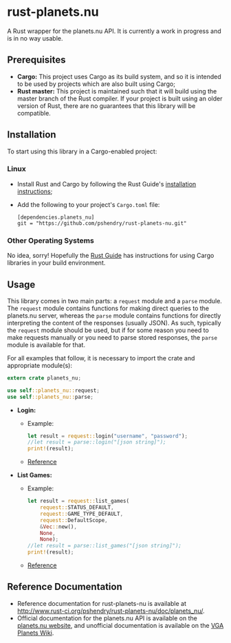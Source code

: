 rust-planets.nu
===============

A Rust wrapper for the planets.nu API. It is currently a work in progress and is in no way usable.

Prerequisites
-------------

  * **Cargo:** This project uses Cargo as its build system, and so it is intended to be used by projects which are also built using Cargo;
  * **Rust master:** This project is maintained such that it will build using the master branch of the Rust compiler. If your project is built
    using an older version of Rust, there are no guarantees that this library will be compatible.

Installation
--------

To start using this library in a Cargo-enabled project:

### Linux

  * Install Rust and Cargo by following the Rust Guide's [installation instructions](http://doc.rust-lang.org/guide.html#installing-rust);
  * Add the following to your project's `Cargo.toml` file:

    ```
    [dependencies.planets_nu]
    git = "https://github.com/pshendry/rust-planets-nu.git"
    ```

### Other Operating Systems

No idea, sorry! Hopefully the [Rust Guide](http://doc.rust-lang.org/guide.html) has instructions for using Cargo libraries in your build environment.

Usage
-----

This library comes in two main parts: a `request` module and a `parse` module. The `request` module contains functions for making direct queries to
the planets.nu server, whereas the `parse` module contains functions for directly interpreting the content of the responses (usually JSON). As such,
typically the `request` module should be used, but if for some reason you need to make requests manually or you need to parse stored responses,
the `parse` module is available for that.

For all examples that follow, it is necessary to import the crate and appropriate module(s):

```rust
extern crate planets_nu;

use self::planets_nu::request;
use self::planets_nu::parse;
```

  * **Login:**
    * Example:

        ```rust
        let result = request::login("username", "password");
        //let result = parse::login("[json string]");
        print!(result);
        ```
    * [Reference](http://www.rust-ci.org/pshendry/rust-planets-nu/doc/planets_nu/request/fn.login.html)
  * **List Games:**
    * Example:

        ```rust
        let result = request::list_games(
            request::STATUS_DEFAULT,
            request::GAME_TYPE_DEFAULT,
            request::DefaultScope,
            &Vec::new(),
            None,
            None);
        //let result = parse::list_games("[json string]");
        print!(result);
        ```
    * [Reference](http://www.rust-ci.org/pshendry/rust-planets-nu/doc/planets_nu/request/fn.list_games.html)

Reference Documentation
-----------------------

  * Reference documentation for rust-planets-nu is available at http://www.rust-ci.org/pshendry/rust-planets-nu/doc/planets_nu/.
  * Official documentation for the planets.nu API is available on the [planets.nu website](http://planets.nu/api-documentation), and unofficial documentation is available on the [VGA Planets Wiki](http://vgaplanets.org/index.php/Planets.Nu_API).

